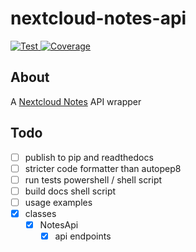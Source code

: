 # nextcloud-notes-api

<a
  href="https://github.com/coma64/nextcloud-notes-api/actions?query=workflow%3ATest"
  target="_blank">
<img src="https://github.com/coma64/nextcloud-notes-api/workflows/Test/badge.svg"
    alt="Test">
</a>
<a href="https://codecov.io/gh/coma64/nextcloud-notes-api" target="_blank">
<img
src="https://img.shields.io/codecov/c/github/coma64/nextcloud-notes-api?color=%2334D058"
alt="Coverage">
</a>
<br />

## About

A [Nextcloud Notes](https://github.com/nextcloud/notes) API wrapper

## Todo

- [ ] publish to pip and readthedocs
- [ ] stricter code formatter than autopep8
- [ ] run tests powershell / shell script
- [ ] build docs shell script
- [ ] usage examples
- [x] classes
  - [x] NotesApi
    - [x] api endpoints
